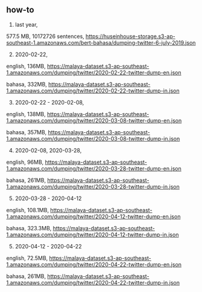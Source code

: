 ## how-to

1. last year,

577.5 MB, 10172726 sentences, https://huseinhouse-storage.s3-ap-southeast-1.amazonaws.com/bert-bahasa/dumping-twitter-6-july-2019.json

2. 2020-02-22,

english, 136MB, https://malaya-dataset.s3-ap-southeast-1.amazonaws.com/dumping/twitter/2020-02-22-twitter-dump-en.json

bahasa, 332MB, https://malaya-dataset.s3-ap-southeast-1.amazonaws.com/dumping/twitter/2020-02-22-twitter-dump-in.json

3. 2020-02-22 - 2020-02-08,

english, 138MB, https://malaya-dataset.s3-ap-southeast-1.amazonaws.com/dumping/twitter/2020-03-08-twitter-dump-en.json

bahasa, 357MB, https://malaya-dataset.s3-ap-southeast-1.amazonaws.com/dumping/twitter/2020-03-08-twitter-dump-in.json

4. 2020-02-08, 2020-03-28,

english, 96MB, https://malaya-dataset.s3-ap-southeast-1.amazonaws.com/dumping/twitter/2020-03-28-twitter-dump-en.json

bahasa, 261MB, https://malaya-dataset.s3-ap-southeast-1.amazonaws.com/dumping/twitter/2020-03-28-twitter-dump-in.json

5. 2020-03-28 - 2020-04-12

english, 108.1MB, https://malaya-dataset.s3-ap-southeast-1.amazonaws.com/dumping/twitter/2020-04-12-twitter-dump-en.json

bahasa, 323.3MB, https://malaya-dataset.s3-ap-southeast-1.amazonaws.com/dumping/twitter/2020-04-12-twitter-dump-in.json

5. 2020-04-12 - 2020-04-22

english, 72.5MB, https://malaya-dataset.s3-ap-southeast-1.amazonaws.com/dumping/twitter/2020-04-22-twitter-dump-en.json

bahasa, 261MB, https://malaya-dataset.s3-ap-southeast-1.amazonaws.com/dumping/twitter/2020-04-22-twitter-dump-in.json